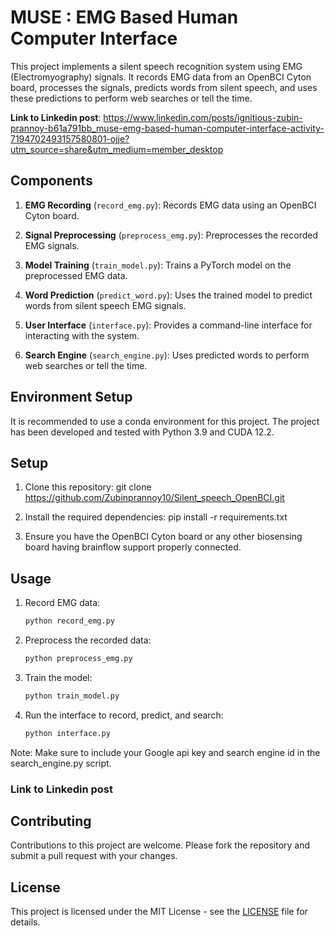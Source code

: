 # MUSE : EMG Based Human Computer Interface 

This project implements a silent speech recognition system using EMG (Electromyography) signals. It records EMG data from an OpenBCI Cyton board, processes the signals, predicts words from silent speech, and uses these predictions to perform web searches or tell the time.

**Link to Linkedin post**: https://www.linkedin.com/posts/ignitious-zubin-prannoy-b61a791bb_muse-emg-based-human-computer-interface-activity-7194702493157580801-ojje?utm_source=share&utm_medium=member_desktop 

## Components

1. **EMG Recording** (`record_emg.py`): Records EMG data using an OpenBCI Cyton board.

2. **Signal Preprocessing** (`preprocess_emg.py`): Preprocesses the recorded EMG signals.

3. **Model Training** (`train_model.py`): Trains a PyTorch model on the preprocessed EMG data.

4. **Word Prediction** (`predict_word.py`): Uses the trained model to predict words from silent speech EMG signals.

5. **User Interface** (`interface.py`): Provides a command-line interface for interacting with the system.

6. **Search Engine** (`search_engine.py`): Uses predicted words to perform web searches or tell the time.

## Environment Setup

It is recommended to use a conda environment for this project. The project has been developed and tested with Python 3.9 and CUDA 12.2.

## Setup

1. Clone this repository:
git clone https://github.com/Zubinprannoy10/Silent_speech_OpenBCI.git

2. Install the required dependencies:
pip install -r requirements.txt

3. Ensure you have the OpenBCI Cyton board or any other biosensing board having brainflow support properly connected.

## Usage

1. Record EMG data:

    ```bash
    python record_emg.py
    ```

2. Preprocess the recorded data:

    ```bash
    python preprocess_emg.py
    ```

3. Train the model:

    ```bash
    python train_model.py
    ```

4. Run the interface to record, predict, and search:

    ```bash
    python interface.py
    ```
Note: Make sure to include your Google api key and  search engine id in the search_engine.py script.

### Link to Linkedin post



## Contributing

Contributions to this project are welcome. Please fork the repository and submit a pull request with your changes.

## License

This project is licensed under the MIT License - see the [LICENSE](LICENSE) file for details.
